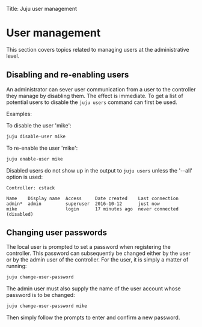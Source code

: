 Title: Juju user management


# User management

This section covers topics related to managing users at the administrative
level.


## Disabling and re-enabling users

An administrator can sever user communication from a user to the controller
they manage by disabling them. The effect is immediate. To get a list of
potential users to disable the `juju users` command can first be used.

Examples:

To disable the user 'mike':

```bash
juju disable-user mike
```

To re-enable the user 'mike':

```bash
juju enable-user mike
```

Disabled users do not show up in the output to `juju users` unless the
'--all' option is used:

<!-- JUJUVERSION: 2.0.1-genericlinux-amd64 -->
<!-- JUJUCOMMAND: juju users --all -->

```no-highlight
Controller: cstack

Name    Display name  Access     Date created    Last connection
admin*  admin         superuser  2016-10-12      just now
mike                  login      17 minutes ago  never connected (disabled)
```

## Changing user passwords

The local user is prompted to set a password when registering the controller.
This password can subsequently be changed either by the user or by the admin
user of the controller. For the user, it is simply a matter of running:

```bash
juju change-user-password
```

The admin user must also supply the name of the user account whose password
is to be changed:

```bash
juju change-user-password mike
```

Then simply follow the prompts to enter and confirm a new password.


